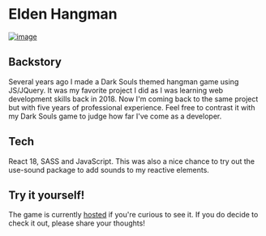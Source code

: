 # Elden Hangman

[![image](https://github.com/Ragepanda/hangman-2/assets/5217242/2183184f-2ff7-4ee2-9139-97f0bec51197)](https://ragepanda.github.io/hangman-2)

## Backstory
Several years ago I made a Dark Souls themed hangman game using JS/JQuery. It was my favorite project I did as I was learning web development skills back in 2018. Now I'm coming back to the same project but with five years of professional experience. Feel free to contrast it with my Dark Souls game to judge how far I've come as a developer. 

## Tech
React 18, SASS and JavaScript. This was also a nice chance to try out the use-sound package to add sounds to my reactive elements. 

## Try it yourself!
The game is currently [hosted](https://ragepanda.github.io/hangman-2) if you're curious to see it. If you do decide to check it out, please share your thoughts!



